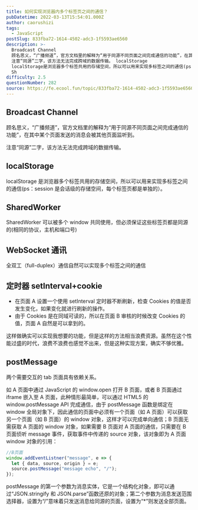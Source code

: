 ```yaml
---
title: 如何实现浏览器内多个标签页之间的通信？
pubDatetime: 2022-03-13T15:54:01.000Z
author: caorushizi
tags:
  - JavaScript
postSlug: 833fba72-1614-4502-adc3-1f5593ae6560
description: >-
  Broadcast Channel
  顾名思义，“广播频道”，官方文档里的解释为“用于同源不同页面之间完成通信的功能”，在其中某个页面发送的消息会被其他页面监听到。
  注意“同源”二字，该方法无法完成跨域的数据传输。 localStorage
  localStorage是浏览器多个标签共用的存储空间，所以可以用来实现多标签之间的通信(ps：session是会话级的存储空间，每个标签页都是单独的）。
  Sh
difficulty: 2.5
questionNumber: 282
source: https://fe.ecool.fun/topic/833fba72-1614-4502-adc3-1f5593ae6560
---
```


## Broadcast Channel

顾名思义，“广播频道”，官方文档里的解释为“用于同源不同页面之间完成通信的功能”，在其中某个页面发送的消息会被其他页面监听到。

注意“同源”二字，该方法无法完成跨域的数据传输。

## localStorage

localStorage 是浏览器多个标签共用的存储空间，所以可以用来实现多标签之间的通信(ps：session 是会话级的存储空间，每个标签页都是单独的）。

## SharedWorker

SharedWorker 可以被多个 window 共同使用，但必须保证这些标签页都是同源的(相同的协议，主机和端口号)

## WebSocket 通讯

全双工（full-duplex）通信自然可以实现多个标签之间的通信

## 定时器 setInterval+cookie

- 在页面 A 设置一个使用 setInterval 定时器不断刷新，检查 Cookies 的值是否发生变化，如果变化就进行刷新的操作。
- 由于 Cookies 是在同域可读的，所以在页面 B 审核的时候改变 Cookies 的值，页面 A 自然是可以拿到的。

这样做确实可以实现我想要的功能，但是这样的方法相当浪费资源。虽然在这个性能过盛的时代，浪费不浪费也感觉不出来，但是这种实现方案，确实不够优雅。

## postMessage

两个需要交互的 tab 页面具有依赖关系。

如 A 页面中通过 JavaScript 的 window.open 打开 B 页面，或者 B 页面通过 iframe 嵌入至 A 页面，此种情形最简单，可以通过 HTML5 的 window.postMessage API 完成通信，由于 postMessage 函数是绑定在 window 全局对象下，因此通信的页面中必须有一个页面（如 A 页面）可以获取另一个页面（如 B 页面）的 window 对象，这样才可以完成单向通信；B 页面无需获取 A 页面的 window 对象，如果需要 B 页面对 A 页面的通信，只需要在 B 页面侦听 message 事件，获取事件中传递的 source 对象，该对象即为 A 页面 window 对象的引用：

```js
//B页面
window.addEventListner("message", e => {
  let { data, source, origin } = e;
  source.postMessage("message echo", "/");
});
```

postMessage 的第一个参数为消息实体，它是一个结构化对象，即可以通过“JSON.stringify 和 JSON.parse”函数还原的对象；第二个参数为消息发送范围选择器，设置为“/”意味着只发送消息给同源的页面，设置为“\*”则发送全部页面。
